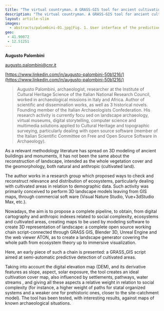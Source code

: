 ```yaml
---
title: "The virtual countryman. A GRASS-GIS tool for ancient cultivation identification"
description: "The virtual countryman. A GRASS-GIS tool for ancient cultivation identification"
layout: article-slim
images:
  - abstracts/palombini-01.jpg|Fig. 1. User interface of the predictive tool (r.countryman)
geo:
 - 41.90072
 - 12.51251
---
```


**Augusto Palombini**

[augusto.palombini@cnr.it](mailto:augusto.palombini@cnr.it)

[https://www.linkedin.com/in/augusto-palombini-50b1216/](https://www.linkedin.com/in/augusto-palombini-50b1216/)

> Augusto Palombini, archaeologist, researcher at the Institute of Cultural Heritage Science of the Italian National Research Council, worked in archaeological missions in Italy and Africa. Author of scientific and dissemination works, as well as 3 historical novels. Founding member of the Italian Archaeologists Confederation. His research activity is currently focu sed on landscape archaeology, virtual museums, digital storytelling, computer science and multimedia solutions applied to Cultural Heritage and topographic surveying, particularly dealing with open source software (member of the Italian Scientific Committee on Free and Open Source Software in Archaeology).

As a relevant methodology literature has spread on 3D modeling of ancient buildings and monuments, it has not been the same about the reconstruction of landscape, intended as the whole vegetation cover and the geomorphology, both natural and anthropic (cultivated land).

The author works in a research group which proposed ways to check and reconstruct relevance and distribution of ecosystems, particularly dealing with cultivated areas in relation to demographic data. Such activity was primarily conceived to perform 3D landscape models leaving from GIS maps, through commercial soft ware (Visual Nature Studio, Vue+3dStudio Max, etc.).

Nowadays, the aim is to propose a complete pipeline, to obtain, from digital cartography and anthropic indexes related to social complexity, ecosystems and cultivated areas, creating maps to be used by modeling software to create 3D  representation of landscape: a complete open source working chain script-connected through GRASS GIS, Blender 3D, Unreal Engine and the web viewer ATON, as to create a landscape generator covering the whole path from ecosystem theory up to immersive visualization. 

Here, an early piece of such a chain  is presented: a GRASS_GIS script aimed at semi-automatic  predictive detection of cultivated areas. 

Taking into account the digital elevation map (DEM), and its derivative  features as slope, aspect, solar exposure, the tool creates an ideal cultivation cover map, also influenced by settlements, pathways, water streams , and giving all these aspects a relative weight in relation to social complexity (for instance, a higher weight of paths for statal organized systems and a weaker one for prehistoric ones, closer to the site-catchment  model). The tool has been tested, with interesting results, against maps of known archaeological situations.
